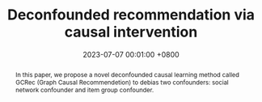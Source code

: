 ---
title:          "Deconfounded recommendation via causal intervention"
date:           2023-07-07 00:01:00 +0800
selected:       false
pub:            "Neurocomputing"
pub_date:       "2023"
abstract: >-
  In this paper, we propose a novel deconfounded causal learning method called GCRec (Graph Causal Recommendetion) to debias two confounders: social network confounder and item group confounder.
cover:          /paper_figure/causalintervention.jpg
authors:
  - Dianer Yu
  - Qian Li
  - Xiangmeng Wang
  - Guandong Xu
links:
  Paper: https://www.sciencedirect.com/science/article/abs/pii/S0925231223001212
---